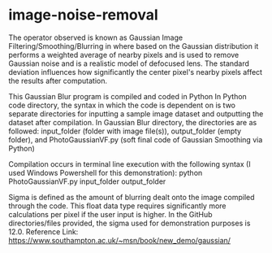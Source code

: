 # image-noise-removal
The operator observed is known as Gaussian Image Filtering/Smoothing/Blurring in where based on the Gaussian distribution it performs a weighted average of nearby pixels and is used to remove Gaussian noise and is a realistic model of defocused lens.
The standard deviation influences how significantly the center pixel's nearby pixels affect the results after computation.

This Gaussian Blur program is compiled and coded in Python
In Python code directory, the syntax in which the code is dependent on is two separate directories for inputting a sample image dataset and outputting the dataset after compilation.
In Gaussian Blur directory, the directories are as followed: input_folder (folder with image file(s)), output_folder (empty folder), and PhotoGaussianVF.py (soft final code of Gaussian Smoothing via Python)

Compilation occurs in terminal line execution with the following syntax (I used Windows Powershell for this demonstration): python PhotoGaussianVF.py input_folder <float data type for sigma input> output_folder

Sigma is defined as the amount of blurring dealt onto the image compiled through the code. This float data type requires significantly more calculations per pixel if the user input is higher. In the GitHub directories/files provided, the sigma used for demonstration purposes is 12.0.
Reference Link: https://www.southampton.ac.uk/~msn/book/new_demo/gaussian/
